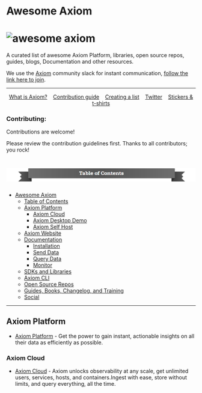 # Awesome Axiom

# <img src="https://user-images.githubusercontent.com/24816990/191011807-77fe34f2-9233-42a4-b94b-091a940345fd.png" width="100" alt="awesome axiom">


A curated list of awesome Axiom Platform, libraries, open source repos, guides, blogs, Documentation and other resources.

We use the [Axiom](https://axiomfm.slack.com/ssb/redirect) community slack for instant communication, [follow the link here to join](https://www.axiom.co/support).

---

<p align="center">
	<a href="https://www.axiom.co/docs/get-help/faq">What is Axiom?</a>&nbsp;&nbsp;&nbsp;
	<a href="contributing.md">Contribution guide</a>&nbsp;&nbsp;&nbsp;
	<a href="create-list.md">Creating a list</a>&nbsp;&nbsp;&nbsp;
	<a href="https://twitter.com/AxiomFM">Twitter</a>&nbsp;&nbsp;&nbsp;
	<a href="">Stickers & t-shirts</a>
</p>


### Contributing:

Contributions are welcome!

Please review the contribution guidelines first. Thanks to all contributors; you rock!

# <img src="https://raw.githubusercontent.com/Awesome-Windows/Awesome/master/media/chrome_2016-06-11_19-02-31.png" alt="table of contents">

- [Awesome Axiom](#awesome-axiom)
  - [Table of Contents](#table-of-contents)
  - [Axiom Platform](#axiom-platform)
    - [Axiom Cloud](#axiom-cloud)
    - [Axiom Desktop Demo](#axiom-desktop-demo)
    - [Axiom Self Host](#axiom-self-host)
  - [Axiom Website](axiom-website)
  - [Documentation](#documentation)
    - [Installation](#installation)
    - [Send Data](#send-data)
    - [Query Data](#query-data)
    - [Monitor](#monitor)
  - [SDKs and Libraries](#sdks-and-libraries)
  - [Axiom CLI](#axiom-cli)
  - [Open Source Repos](#open-source-repos)
  - [Guides, Books, Changelog, and Training](#guides-books-documentation-and-training)
  - [Social](#social)


---

## Axiom Platform 

- [Axiom Platform](https://www.axiom.co/enterprise) - Get the power to gain instant, actionable insights on all their data as efficiently as possible.


### Axiom Cloud

- [Axiom Cloud](https://www.axiom.co/) - Axiom unlocks observability at any scale, get unlimited users, services, hosts, and containers.Ingest with ease, store without limits, and query everything, all the time. 



